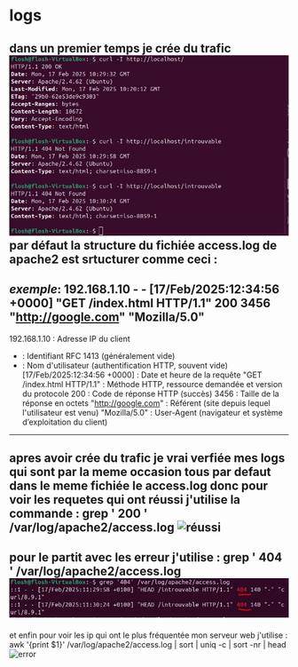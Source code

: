 # logs
dans un premier temps je crée du trafic
![trafic](https://github.com/The-flosh/logs/blob/main/ressources/trafic.JPG)
par défaut la structure du fichiée access.log de apache2 est srtucturer comme ceci :
---
*exemple*:
192.168.1.10 - - [17/Feb/2025:12:34:56 +0000] "GET /index.html HTTP/1.1" 200 3456 "http://google.com" "Mozilla/5.0"
---
192.168.1.10 : Adresse IP du client
- : Identifiant RFC 1413 (généralement vide)
- : Nom d'utilisateur (authentification HTTP, souvent vide)
[17/Feb/2025:12:34:56 +0000] : Date et heure de la requête
"GET /index.html HTTP/1.1" : Méthode HTTP, ressource demandée et version du protocole
200 : Code de réponse HTTP (succès)
3456 : Taille de la réponse en octets
"http://google.com"	: Référent (site depuis lequel l'utilisateur est venu)
"Mozilla/5.0"	: User-Agent (navigateur et système d’exploitation du client)
---
apres avoir crée du trafic je vrai verfiée mes logs qui sont par la meme occasion tous par defaut dans le meme fichiée le access.log
donc pour voir les requetes qui ont réussi j'utilise la commande : grep ' 200 ' /var/log/apache2/access.log
![réussi](https://github.com/The-flosh/logs/blob/main/ressources/réussi.JPG)
---
pour le partit avec les erreur j'utilise : grep ' 404 ' /var/log/apache2/access.log
![error](https://github.com/The-flosh/logs/blob/main/ressources/error.JPG)
---
et enfin pour voir les ip qui ont le plus fréquentée mon serveur web j'utilise : awk '{print $1}' /var/log/apache2/access.log | sort | uniq -c | sort -nr | head  
![error](https://github.com/The-flosh/logs/blob/main/ressources/ip%20fréquente.JPG)
